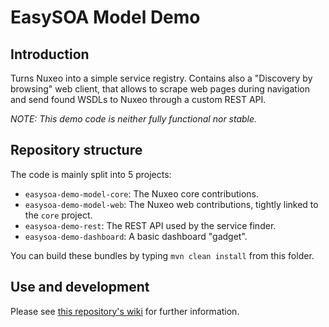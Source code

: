 # EasySOA Model Demo

## Introduction

Turns Nuxeo into a simple service registry. Contains also a "Discovery by browsing" web client, that allows to scrape web pages during navigation and send found WSDLs to Nuxeo through a custom REST API.

*NOTE: This demo code is neither fully functional nor stable.*

## Repository structure

The code is mainly split into 5 projects:

 * `easysoa-demo-model-core`: The Nuxeo core contributions.
 * `easysoa-demo-model-web`: The Nuxeo web contributions, tightly linked to the `core` project.
 * `easysoa-demo-rest`: The REST API used by the service finder.
 * `easysoa-demo-dashboard`: A basic dashboard "gadget".
 
 You can build these bundles by typing `mvn clean install` from this folder.

## Use and development

Please see [this repository's wiki](https://github.com/easysoa/easysoa-model-demo/wiki) for further information.
